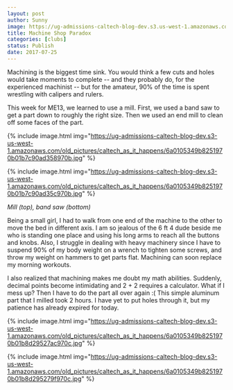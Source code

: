 ```yaml
---
layout: post
author: Sunny
image: https://ug-admissions-caltech-blog-dev.s3.us-west-1.amazonaws.com/old_pictures/6a0105349b8251970b01b7c90ad344970b-800wi.jpg
title: Machine Shop Paradox
categories: [clubs]
status: Publish
date: 2017-07-25
---
```



Machining is the biggest time sink. You would think a few cuts and holes would take moments to complete -- and they probably do, for the experienced machinist -- but for the amateur, 90% of the time is spent wrestling with calipers and rulers.

This week for ME13, we learned to use a mill. First, we used a band saw to get a part down to roughly the right size. Then we used an end mill to clean off some faces of the part.


{% include image.html img="https://ug-admissions-caltech-blog-dev.s3-us-west-1.amazonaws.com/old_pictures/caltech_as_it_happens/6a0105349b8251970b01b7c90ad358970b.jpg" %}

{% include image.html img="https://ug-admissions-caltech-blog-dev.s3-us-west-1.amazonaws.com/old_pictures/caltech_as_it_happens/6a0105349b8251970b01b7c90ad35c970b.jpg" %}

*Mill (top), band saw (bottom)*

Being a small girl, I had to walk from one end of the machine to the other to move the bed in different axis. I am so jealous of the 6 ft 4 dude beside me who is standing one place and using his long arms to reach all the buttons and knobs. Also, I struggle in dealing with heavy machinery since I have to suspend 90% of my body weight on a wrench to tighten some screws, and throw my weight on hammers to get parts flat. Machining can soon replace my morning workouts.

I also realized that machining makes me doubt my math abilities. Suddenly, decimal points become intimidating and 2 + 2 requires a calculator. What if I mess up? Then I have to do the part all over again :(
This simple aluminum part that I milled took 2 hours. I have yet to put holes through it, but my patience has already expired for today.


{% include image.html img="https://ug-admissions-caltech-blog-dev.s3-us-west-1.amazonaws.com/old_pictures/caltech_as_it_happens/6a0105349b8251970b01b8d29527ac970c.jpg" %}

{% include image.html img="https://ug-admissions-caltech-blog-dev.s3-us-west-1.amazonaws.com/old_pictures/caltech_as_it_happens/6a0105349b8251970b01b8d295279f970c.jpg" %}
